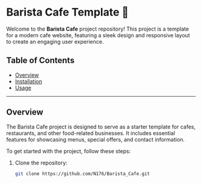 # Barista Cafe Template 🚀

Welcome to the **Barista Cafe** project repository! This project is a template for a modern cafe website, featuring a sleek design and responsive layout to create an engaging user experience.

## Table of Contents
- [Overview](#overview)
- [Installation](#installation)
- [Usage](#usage)

---

## Overview
The Barista Cafe project is designed to serve as a starter template for cafes, restaurants, and other food-related businesses. It includes essential features for showcasing menus, special offers, and contact information.

To get started with the project, follow these steps:

1. Clone the repository:
   ```bash
   git clone https://github.com/N176/Barista_Cafe.git
